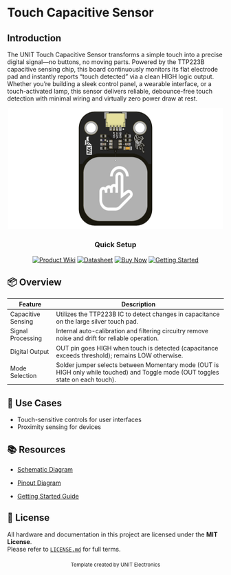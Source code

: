 
# Touch Capacitive Sensor

## Introduction

<!-- FILL HERE -->
The UNIT Touch Capacitive Sensor transforms a simple touch into a precise digital signal—no buttons, no moving parts. Powered by the TTP223B capacitive sensing chip, this board continuously monitors its flat electrode pad and instantly reports “touch detected” via a clean HIGH logic output. Whether you’re building a sleek control panel, a wearable interface, or a touch-activated lamp, this sensor delivers reliable, debounce-free touch detection with minimal wiring and virtually zero power draw at rest.

<div align="center">
  <img src="hardware/resources/unit_top_V_0_0_1_ue0099_Sensor_Touch.png" width="500px" alt="Development Board">
  <p><em></em></p>
</div>


<div align="center">

### Quick Setup


[<img src="https://img.shields.io/badge/Product%20Wiki-blue?style=for-the-badge" alt="Product Wiki">](https://unit-electronics-mx.github.io/unit_touch_capacitive_sensor/mdbook/index.html)
[<img src="https://img.shields.io/badge/Datasheet-green?style=for-the-badge" alt="Datasheet">](https://unit-electronics-mx.github.io/unit_touch_capacitive_sensor/datasheet_professional.html)
[<img src="https://img.shields.io/badge/Buy%20Now-orange?style=for-the-badge" alt="Buy Now">](https://uelectronics.com/)
[<img src="https://img.shields.io/badge/Getting%20Started-purple?style=for-the-badge" alt="Getting Started">](https://unit-electronics-mx.github.io/unit_touch_capacitive_sensor/mdbook/software/getting-started.html)

</div>

## 📦 Overview

| Feature              | Description                                                                                                                                      |
|----------------------|--------------------------------------------------------------------------------------------------------------------------------------------------|
| Capacitive Sensing   | Utilizes the TTP223B IC to detect changes in capacitance on the large silver touch pad.                                                          |
| Signal Processing    | Internal auto-calibration and filtering circuitry remove noise and drift for reliable operation.                                                  |
| Digital Output       | OUT pin goes HIGH when touch is detected (capacitance exceeds threshold); remains LOW otherwise.                                                  |
| Mode Selection       | Solder jumper selects between Momentary mode (OUT is HIGH only while touched) and Toggle mode (OUT toggles state on each touch). |


## 🧪 Use Cases

- Touch-sensitive controls for user interfaces
- Proximity sensing for devices



## 📚 Resources

- [Schematic Diagram](https://github.com/UNIT-Electronics-MX/unit_touch_capacitive_sensor/blob/main/hardware/unit_sch_V_0_0_1_ue0099_Sensor_Touch.pdf)

- [Pinout Diagram](https://github.com/UNIT-Electronics-MX/unit_touch_capacitive_sensor/tree/main/hardware#-pinout)
- [Getting Started Guide](docs/getting_started.md)


  
## 📝 License

All hardware and documentation in this project are licensed under the **MIT License**.  
Please refer to [`LICENSE.md`](LICENSE.md) for full terms.



<div align="center">
  <sub>Template created by UNIT Electronics </sub>
</div>
